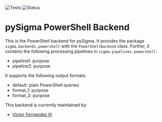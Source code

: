![Tests](https://github.com/cyberphor/pySigma-backend-powershell/actions/workflows/test.yml/badge.svg) ![Status](https://img.shields.io/badge/Status-pre--release-orange)

# pySigma PowerShell Backend

This is the PowerShell backend for pySigma. It provides the package `sigma.backends.powershell` with the `PowerShellBackend` class. 
Further, it contains the following processing pipelines in `sigma.pipelines.powershell`:

* pipeline1: purpose
* pipeline2: purpose

It supports the following output formats:

* default: plain PowerShell queries
* format_1: purpose
* format_2: purpose

This backend is currently maintained by:

* [Victor Fernandez III](https://github.com/cyberphor/)